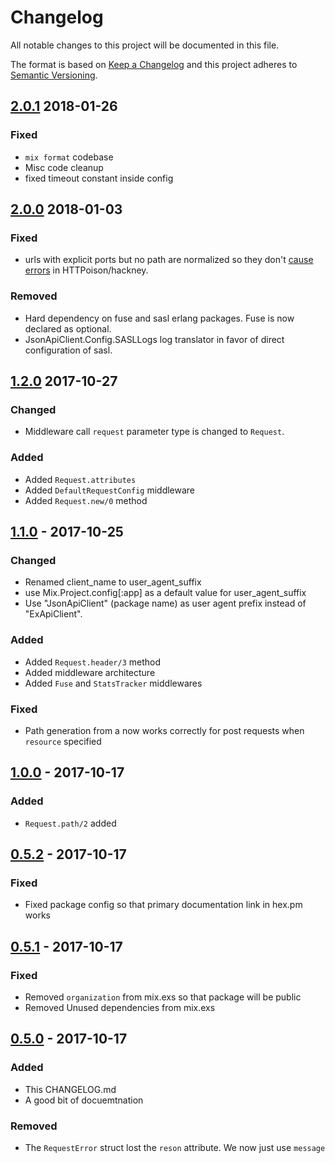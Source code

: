 
# Changelog
All notable changes to this project will be documented in this file.

The format is based on [Keep a Changelog](http://keepachangelog.com/en/1.0.0/)
and this project adheres to [Semantic Versioning](http://semver.org/spec/v2.0.0.html).

## [2.0.1] 2018-01-26
### Fixed
- `mix format` codebase
- Misc code cleanup
- fixed timeout constant inside config

## [2.0.0] 2018-01-03
### Fixed
- urls with explicit ports but no path are normalized so they don't [cause errors](https://github.com/edgurgel/httpoison/issues/300) in HTTPoison/hackney.
### Removed
- Hard dependency on fuse and sasl erlang packages. Fuse is now declared as optional.
- JsonApiClient.Config.SASLLogs log translator in favor of direct configuration of sasl.

## [1.2.0] 2017-10-27
### Changed
- Middleware call `request` parameter type is changed to `Request`.

### Added
- Added `Request.attributes`
- Added `DefaultRequestConfig` middleware
- Added `Request.new/0` method

## [1.1.0] - 2017-10-25
### Changed
- Renamed client_name to user_agent_suffix
- use Mix.Project.config[:app] as a default value for user_agent_suffix
- Use "JsonApiClient" (package name) as user agent prefix instead of "ExApiClient".

### Added
- Added `Request.header/3` method
- Added middleware architecture
- Added `Fuse` and `StatsTracker` middlewares

### Fixed
- Path generation from a now works correctly for post requests when `resource` specified

## [1.0.0] - 2017-10-17
### Added
- `Request.path/2` added

## [0.5.2] - 2017-10-17
### Fixed
- Fixed package config so that primary documentation link in hex.pm works

## [0.5.1] - 2017-10-17
### Fixed
- Removed `organization` from mix.exs so that package will be public
- Removed Unused dependencies from mix.exs

## [0.5.0] - 2017-10-17
### Added
- This CHANGELOG.md
- A good bit of docuemtnation

### Removed
- The `RequestError` struct lost the `reson` attribute. We now just use `message`


[Unreleased]: https://github.com/decisiv/json_api_client/compare/2.0.1...HEAD
[2.0.1]: https://github.com/decisiv/json_api_client/compare/2.0.0...2.0.1
[2.0.0]: https://github.com/decisiv/json_api_client/compare/1.2.0...2.0.0
[1.2.0]: https://github.com/decisiv/json_api_client/compare/1.1.0...1.2.0
[1.1.0]: https://github.com/decisiv/json_api_client/compare/1.0.0...1.1.0
[1.0.0]: https://github.com/decisiv/json_api_client/compare/0.5.2...1.0.0
[0.5.2]: https://github.com/decisiv/json_api_client/compare/0.5.1...0.5.2
[0.5.1]: https://github.com/decisiv/json_api_client/compare/0.5.0...0.5.1
[0.5.0]: https://github.com/decisiv/json_api_client/compare/0.4.0...0.5.0
